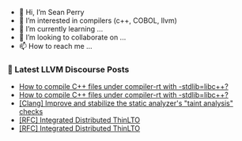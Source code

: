 - 👋 Hi, I’m Sean Perry
- 👀 I’m interested in compilers (c++, COBOL, llvm)
- 🌱 I’m currently learning ...
- 💞️ I’m looking to collaborate on ...
- 📫 How to reach me ...

<!---
s66perry/s66perry is a ✨ special ✨ repository because its `README.md` (this file) appears on your GitHub profile.
You can click the Preview link to take a look at your changes.
--->
### 📕 Latest LLVM Discourse Posts

<!-- DISCOURSE-LLVM:START -->
- [How to compile C++ files under compiler-rt with -stdlib=libc++?](https://discourse.llvm.org/t/how-to-compile-c-files-under-compiler-rt-with-stdlib-libc/60482#post_13)
- [How to compile C++ files under compiler-rt with -stdlib=libc++?](https://discourse.llvm.org/t/how-to-compile-c-files-under-compiler-rt-with-stdlib-libc/60482#post_12)
- [[Clang] Improve and stabilize the static analyzer&#39;s &quot;taint analysis&quot; checks](https://discourse.llvm.org/t/clang-improve-and-stabilize-the-static-analyzers-taint-analysis-checks/68235#post_20)
- [[RFC] Integrated Distributed ThinLTO](https://discourse.llvm.org/t/rfc-integrated-distributed-thinlto/69641#post_7)
- [[RFC] Integrated Distributed ThinLTO](https://discourse.llvm.org/t/rfc-integrated-distributed-thinlto/69641#post_6)
<!-- DISCOURSE-LLVM:END -->
